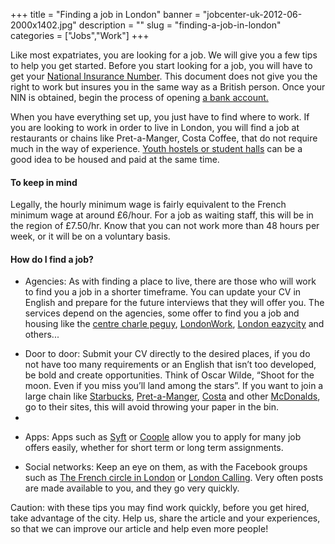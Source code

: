 ﻿+++
title = "Finding a job in London"
banner = "jobcenter-uk-2012-06-2000x1402.jpg"
description = ""
slug = "finding-a-job-in-london"
categories = ["Jobs","Work"]
+++

Like most expatriates, you are looking for a job.  We will give you a few tips to help you get started. Before you start looking for a job, you will have to get your <a href="/blog/national-insurance-number/">National Insurance Number</a>. This document does not give you the right to work but insures you in the same way as a British person. Once your NIN is obtained, begin the process of opening <a href="/blog/opening-a-bank-account-in-london/">a bank account.</a>

When you have everything set up, you just have to find where to work. If you are looking to work in order to live in London, you will find a job at restaurants or chains like Pret-a-Manger, Costa Coffee, that do not require much in the way of experience. <a href="/blog/housing-in-london/">Youth hostels or student halls</a> can be a good idea to be housed and paid at the same time. 

#### To keep in mind

Legally, the hourly minimum wage is fairly equivalent to the French minimum wage at around £6/hour. For a job as waiting staff, this will be in the region of £7.50/hr. Know that you can not work more than 48 hours per week, or it will be on a voluntary basis. 

#### How do I find a job?

<ul><li>Agencies: As with finding a place to live, there are those who will work to find you a job in a shorter timeframe. You can update your CV in English and prepare for the future interviews that they will offer you. The services depend on the agencies, some offer to find you a job and housing like the <a href="http://www.centrecharlespeguy.com/">centre charle peguy</a>, <a href="http://www.londonworkfr.com/">LondonWork</a>, <a href="http://london.eazycity.com/">London eazycity</a> and others...</li></ul>

<ul><li>Door to door: Submit your CV directly to the desired places, if you do not have too many requirements or an English that isn’t too developed, be bold and create opportunities. Think of Oscar Wilde, “Shoot for the moon. Even if you miss you’ll land among the stars”. If you want to join a large chain like <a href="https://www.starbucks.co.uk/careers/working-at-starbucks">Starbucks</a>, <a href="https://pret.csod.com/ats/careersite/search.aspx?site=1&amp;c=pret">Pret-a-Manger</a>, <a href="http://www.costacareers.co.uk/">Costa</a> and other <a href="https://people.mcdonalds.co.uk/restaurant-opportunities/crew-member/">McDonalds</a>, go to their sites, this will avoid throwing your paper in the bin.</li><li>

</li></ul><ul><li>Apps: Apps such as <a href="https://syftapp.com/">Syft</a> or <a href="https://www.coople.com/uk/en/">Coople</a> allow you to apply for many job offers easily, whether for short term or long term assignments.</li></ul>

<ul><li>Social networks: Keep an eye on them, as with the Facebook groups such as <a href="https://www.facebook.com/groups/LECERCLEDESFRANCAISALONDRES/">The French circle in London</a> or <a href="https://www.facebook.com/groups/soireelondoncalling/">London Calling</a>. Very often posts are made available to you, and they go very quickly.</li></ul><div>Caution: with these tips you may find work quickly, before you get hired, take advantage of the city. Help us, share the article and your experiences, so that we can improve our article and help even more people!</div></div> 
